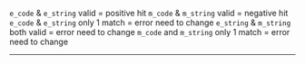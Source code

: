 `e_code` & `e_string` valid = positive hit
`m_code` & `m_string` valid = negative hit
`e_code` & `e_string` only 1 match = error need to change
`e_string` & `m_string` both valid = error need to change
`m_code` and `m_string` only 1 match = error need to change

---
